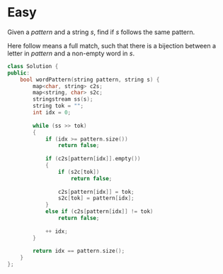 # Easy

Given a $pattern$ and a string $s$, find if $s$ follows the same pattern.

Here follow means a full match, such that there is a bijection between a letter in $pattern$ and a non-empty word in $s$.

```cpp
class Solution {
public:
    bool wordPattern(string pattern, string s) {
        map<char, string> c2s;
        map<string, char> s2c;
        stringstream ss(s);
        string tok = "";
        int idx = 0;
        
        while (ss >> tok)
        {
            if (idx >= pattern.size())
                return false;
            
            if (c2s[pattern[idx]].empty())
            {
                if (s2c[tok])
                    return false;
                
                c2s[pattern[idx]] = tok;
                s2c[tok] = pattern[idx];
            }
            else if (c2s[pattern[idx]] != tok)
                return false;
            
            ++ idx;
        }
        
        return idx == pattern.size();
    }
};
```
